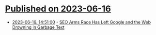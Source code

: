 # [Published on 2023-06-16](index.md)

* [2023-06-16, 14:51:00](https://tech.slashdot.org/story/23/06/16/1451243/seo-arms-race-has-left-google-and-the-web-drowning-in-garbage-text?utm_source=rss1.0mainlinkanon&utm_medium=feed) - [SEO Arms Race Has Left Google and the Web Drowning in Garbage Text](https://tech.slashdot.org/story/23/06/16/1451243/seo-arms-race-has-left-google-and-the-web-drowning-in-garbage-text?utm_source=rss1.0mainlinkanon&utm_medium=feed)
